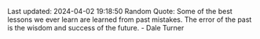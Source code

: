 Last updated: 2024-04-02 19:18:50
Random Quote: Some of the best lessons we ever learn are learned from past mistakes. The error of the past is the wisdom and success of the future. - Dale Turner